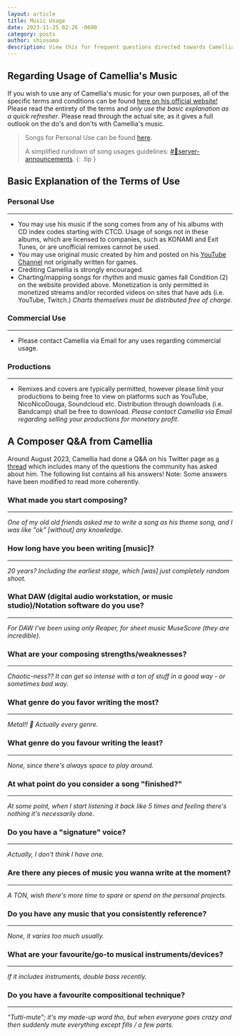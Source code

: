 ```yaml
---
layout: article
title: Music Usage
date: 2023-11-25 02:26 -0600
category: posts
author: shiosama
description: View this for frequent questions directed towards Camellia.
---
```


## Regarding Usage of Camellia's Music

If you wish to use any of Camellia's music for your own purposes, all of the specific terms and conditions can be found [here on his official website!](https://cametek.jp/songuse_en.html) Please read the entirety of the terms and *only use the basic explanation as a quick refresher*. Please read through the actual site, as it gives a full outlook on the do's and don'ts with Camellia's music.

> Songs for Personal Use can be found [here](https://music.youtube.com/playlist?list=PLaN19gIKi5ZrjNT-KAuFeB82fmykcF8bK).
>
> A simplified rundown of song usages guidelines: [#🚨server-announcements](https://discord.com/channels/435720333786480641/1088625892105924648/1156069221999071242).
{: .tip }

## Basic Explanation of the Terms of Use

### Personal Use

---

- You may use his music if the song comes from any of his albums with CD index codes starting with CTCD. Usage of songs not in these albums, which are licensed to companies, such as KONAMI and Exit Tunes, or are unofficial remixes cannot be used.
- You may use original music created by him and posted on his [YouTube Channel](https://www.youtube.com/c/Kamelcamellia) not originally written for games.
- Crediting Camellia is strongly encouraged.
- Charting/mapping songs for rhythm and music games fall Condition (2) on the website provided above. Monetization is only permitted in monetized streams and/or recorded videos on sites that have ads (i.e. YouTube, Twitch.) *Charts themselves must be distributed free of charge*.

### Commercial Use

---

- Please contact Camellia via Email for any uses regarding commercial usage.

### Productions

---

- Remixes and covers are typically permitted, however please limit your productions to being free to view on platforms such as YouTube, NicoNicoDouga, Soundcloud etc. Distribution through downloads (i.e. Bandcamp) shall be free to download. *Please contact Camellia via Email regarding selling your productions for monetary profit*.

## A Composer Q&A from Camellia

Around August 2023, Camellia had done a Q&A on his Twitter page as [a thread](https://twitter.com/cametek/status/1695536044333232617?s=46&t=IM8PMYKv9QQ_6I7KlB1yOw) which includes many of the questions the community has asked about him. The following list contains all his answers! Note: Some answers have been modified to read more coherently.

### What made you start composing?

---

*One of my old old friends asked me to write a song as his theme song, and I was like "ok" [without] any knowledge.*

### How long have you been writing [music]?

---

*20 years? Including the earliest stage, which [was] just completely random shoot.*

### What DAW (digital audio workstation, or music studio)/Notation software do you use?

---

*For DAW I've been using only Reaper, for sheet music MuseScore (they are incredible).*

### What are your composing strengths/weaknesses?

---

*Chaotic-ness?? It can get so intense with a ton of stuff in a good way - or sometimes bad way.*

### What genre do you favor writing the most?

---

*Metal!! 🤘*
*Actually every genre.*

### What genre do you favour writing the least?

---

*None, since there's always space to play around.*

### At what point do you consider a song "finished?"

---

*At some point, when I start listening it back like 5 times and feeling there's nothing it's necessarily done.*

### Do you have a "signature" voice?

---

*Actually, I don't think I have one.*

### Are there any pieces of music you wanna write at the moment?

---

*A TON, wish there's more time to spare or spend on the personal projects.*

### Do you have any music that you consistently reference?

---

*None, it varies too much usually.*

### What are your favourite/go-to musical instruments/devices?

---

*If it includes instruments, double bass recently.*

### Do you have a favourite compositional technique?

---

*"Tutti-mute"; it's my made-up word tho, but when everyone goes crazy and then suddenly mute everything except fills / a few parts.*
